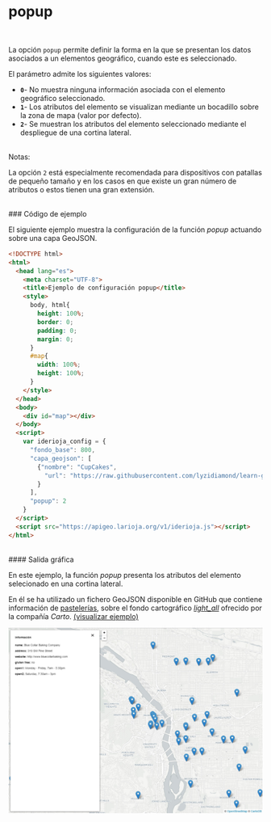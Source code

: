 # popup
</br>

La opción `popup` permite definir la forma en la que se presentan los datos asociados a un elementos geográfico, cuando este es seleccionado.

El parámetro admite los siguientes valores:

- **`0`**- No muestra ninguna información asociada con el elemento geográfico seleccionado.
- **`1`**- Los atributos del elemento se visualizan mediante un bocadillo sobre la zona de mapa (valor por defecto).  
- **`2`**- Se muestran los atributos del elemento seleccionado mediante el despliegue de una cortina lateral.

</br>Notas:

La opción `2` está especialmente recomendada para dispositivos con patallas de pequeño tamaño y en los casos en que existe un gran número de atributos o estos tienen una gran extensión.

</br>
### Código de ejemplo
</br>

El siguiente ejemplo muestra la configuración de la función *popup* actuando sobre una capa GeoJSON.

```html
<!DOCTYPE html>
<html>
  <head lang="es">
    <meta charset="UTF-8">
    <title>Ejemplo de configuración popup</title>
    <style>
      body, html{
        height: 100%;
        border: 0;
        padding: 0;
        margin: 0;
      }
      #map{
        width: 100%;
        height: 100%;
      }
    </style>
  </head>
  <body>
    <div id="map"></div>
  </body>
  <script>
    var iderioja_config = {
      "fondo_base": 800,
      "capa_geojson": [
        {"nombre": "CupCakes",
          "url": "https://raw.githubusercontent.com/lyzidiamond/learn-geojson/master/geojson/cupcakes.geojson", // CupCakes
        }
      ],
	  "popup": 2
    }
  </script>
  <script src="https://apigeo.larioja.org/v1/iderioja.js"></script>
</html>
```

</br>
#### Salida gráfica
</br>

En este ejemplo, la función *popup* presenta los atributos del elemento selecionado en una cortina lateral.

En él se ha utilizado un fichero GeoJSON disponible en GitHub que contiene información de [pastelerías](https://raw.githubusercontent.com/lyzidiamond/learn-geojson/master/geojson/cupcakes.geojson), sobre el fondo cartográfico *[light_all](https://carto.com/location-data-services/basemaps/)* ofrecido por la compañía *Carto*. [(visualizar ejemplo)](https://iderioja.github.io/doc_api_iderioja/ejemplo_opcion_popup)

![Ejemplo opción popup](/img/opciones_popup_salida_grafica.jpg "Ejemplo opción popup")
